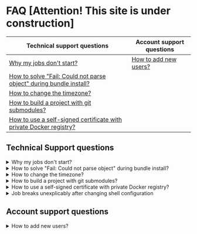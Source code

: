 # FAQ [Attention! This site is under construction]

<!-- markdownlint-disable -->
<table>
  <thead>
    <tr>
      <th>Technical support questions</th>
      <th>Account support questions</th>
    </tr>
  </thead>
  <tbody>
  <tr>
    <td><a href="#why-my-jobs-dont-start">Why my jobs don't start?</a></td>
    <td><a href="#how-to-add-new-users">How to add new users?</a></td>
  </tr>
  <tr>
    <td><a href="#fail-could-not-parse-object">How to solve "Fail: Could not parse object" during bundle install?</a></td>
    <td></td>
  <tr>
    <td><a href="#how-to-change-the-timezone">How to change the timezone?</a></td>
    <td></td>
  </tr>
  <tr>
    <td><a href="#how-to-build-with-git-submodules">How to build a project with git submodules?</a></td>
    <td></td>
  </tr>
  <tr>
    <td><a href="#self-signed-certificate">How to use a self-signed certificate with private Docker registry?</a></td>
    <td></td>
  </tr>
  </tbody>
</table>  
 
## Technical Support questions
 
 <details>
 <summary id="why-my-jobs-dont-start">Why my jobs don't start?</summary>
  <p>
    
You might be hitting the quota limitation. Check your organization's quota
in Billing > See detailed insights… > Quota. More information about quota 
and how to ask for an increase here: 
https://docs.semaphoreci.com/article/133-quotas-and-limits.

You may also run `sem get jobs` to display all running jobs 
so you may confirm how much quota is being used. 
More information about `sem get`: 
https://docs.semaphoreci.com/article/53-sem-reference#sem-get-examples.
  </p>
</details>

<details>
  <summary id="fail-could-not-parse-object">How to solve "Fail: Could not parse object" during bundle install?</summary>
  <p>
    
If the `bundle install` output looks like this:
```bash
Fetching gem metadata from http://rubygems.org/.......
Fetching gem metadata from http://rubygems.org/..
Updating git://github.com/some/gem.git
fatal: Could not parse object 'a84dd3407eaf064064cca9650c354cb163384467'.
Git error: command `git reset --hard a84dd3407eaf064064cca9650c354cb163384467` in directory /home/runner/somehash/vendor/bundle/ruby/1.9.1/bundler/gems/gem-a84dd3407eaf has failed.
If this error persists you could try removing the cache directory '/home/runner/somehash/vendor/bundle/ruby/1.9.1/cache/bundler/git/gem-cbe2ee16ed53098079007f06cd77ed0890d0d752'
```
    
This problem occurs when there have been changes like 
force-pushes to a git repo which is referenced in a Gemfile. 
You can solve it by following these steps:
- Comment that gem line in the Gemfile
- Run `bundle install`
- Uncomment the gem line in the Gemfile
- Run `bundle install` again

The Gemfile.lock will now reference a valid git revision.
  </p>
</details>

<details>
  <summary id="how-to-change-the-timezone">How to change the timezone?</summary>
  <p>
    
The default timezone in the virtual machine is set to UTC. 
The timezone can be changed in 2 ways:

- Assign a different value to `TZ` environment variable: 
```
export TZ=Europe/Belgrade
```
- Create a symlink in `/etc/localtime` to one of the available timezones:
```
sudo ln -sf /usr/share/zoneinfo/Europe/Belgrade /etc/localtime
```
  </p>
</details>

<details>
  <summary id="how-to-build-with-git-submodules">How to build a project with git submodules?</summary>
  <p>

- Add the following commands as a [prologue][]:
```
git submodule init
git submodule update
```
- Add the following command as an [epilogue][]:
```
git submodule deinit --force .
```
Make sure that Semaphore has permissions to clone your submodules repository. 
In our [private dependencies][private-dependencies] page you can find more
information about setting permissions for private repositories.
  </p>
</details>

<details>
  <summary id="self-signed-certificate">How to use a self-signed certificate with private Docker registry?</summary>
  <p>

If you have a private Docker registry that uses a self-signed SSL certificate 
and pulling the Docker images does not work. The solution is to:

- Add a self-signed certificate as a [secret][] on Semaphore
- Save it under the name of domain.crt
- Add the following command to your pipeline
```
sudo mv $SEMAPHORE_GIT_DIR/domain.crt /etc/docker/certs.d/myregistrydomain.com:5000/ca.crt
```
This will allow the connection to a private remote registry using the self-signed certificate.
  </p>
</details>

<details>
  <summary id="shell-configuration">Job breaks unexplicably after changing shell configuration</summary>
  <p>
Adding
```
set -euxo pipefail
``` 
to your shell is not supported and will cause the jobs to immediately fail.
 </p>
</details>


## Account support questions

<details>
  <summary id="how-to-add-new-users">How to add new users?</summary>
  <p>
    
Go to the `People` page of your organization and click on `Refresh list` button.
  </p>
</details>



[prologue]: https://docs.semaphoreci.com/reference/pipeline-yaml-reference/#the-prologue-property
[epilogue]: https://docs.semaphoreci.com/reference/pipeline-yaml-reference/#the-epilogue-property
[private-dependencies]: https://docs.semaphoreci.com/essentials/using-private-dependencies/
[secret]: https://docs.semaphoreci.com/essentials/using-secrets/

